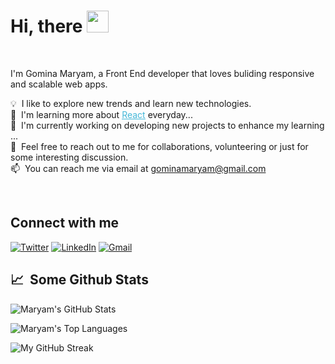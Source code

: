  # <b>Hi, there</b> <img src="https://cdn.jsdelivr.net/gh/Th3Wall/assets-cdn/PersonalGithubReadme/HandGreet.gif" width="35px" />&nbsp;

<br>

<p aligh="left">
  
  I'm Gomina Maryam, a Front End developer that loves buliding responsive and scalable web apps.
  	
  💡 &nbsp;I like to explore new trends and learn new technologies. </br>
  🌱 &nbsp;I'm learning more about <a style="color:#45b8d8" href="https://reactjs.org/" target="_blank"><u>React</u></a> everyday...</br>
  🚧 &nbsp;I'm currently working on developing new projects to enhance my learning  ... </br>
  💬 &nbsp;Feel free to reach out to me for collaborations, volunteering or just for some interesting discussion. </br>
  📫 &nbsp;You can reach me via email at gominamaryam@gmail.com

</p>
<br>
<!-- 
<h2>👨🏻‍💻 &nbsp;Technologies</h2>
<p>
  <img alt="CSS3" src="https://img.shields.io/badge/-CSS3-1572B6?style=flat-square&logo=css3&logoColor=white" />
<img alt="SASS/SCSS" src="https://img.shields.io/badge/-SASS/SCSS-CC6699?style=flat-square&logo=sass&logoColor=white" /> 
  <img alt="React" src="https://img.shields.io/badge/-React-45b8d8?style=flat-square&logo=react&logoColor=white" />
  <img alt="Redux" src="https://img.shields.io/badge/-Redux-764ABC?style=flat-square&logo=redux&logoColor=white" />
  <img alt="Netlify" src="https://img.shields.io/badge/-Netlify-00C7B7?style=flat-square&logo=netlify&logoColor=white" />
  <img alt="Styled Components" src="https://img.shields.io/badge/-Styled_Components-db7092?style=flat-square&logo=styled-components&logoColor=white" />
  <img alt="Git" src="https://img.shields.io/badge/-Git-F05032?style=flat-square&logo=git&logoColor=white" />
  <img alt="HTML5" src="https://img.shields.io/badge/-HTML5-E34F26?style=flat-square&logo=html5&logoColor=white" />
  <img alt="VSCode" src="https://img.shields.io/badge/-Visual_Studio_Code-0078D4?style=flat-square&logo=visual%20studio%20code&logoColor=white" />
  <img alt="Npm" src="https://img.shields.io/badge/-NPM-CB3837?style=flat-square&logo=npm&logoColor=white" />
  <img alt="React Router" src="https://img.shields.io/badge/-React_Router-CA4245?style=flat-square&logo=react-router&logoColor=white" />
  <img alt="Firebase" src="https://img.shields.io/badge/-Firebase-ffca28?style=flat-square&logo=firebase&logoColor=white" />
  <img alt="Javascript" src="https://img.shields.io/badge/-JavaScript-F7DF1E?style=flat-square&logo=javascript&logoColor=black" />
 <img alt="Python" src=""/>
 <img alt="Next" sr
</p> 
 -->
<h2>Connect with me</h2>
<span >
      <a href="https://twitter.com/GominaMaryam" target="_blank"><img alt="Twitter" src="https://img.shields.io/badge/twitter-%231DA1F2.svg?&style=for-the-     badge&logo=twitter&logoColor=white" /></a> 
      <a href="https://www.linkedin.com/in/gomina-maryam" target="_blank"><img alt="LinkedIn" src="https://img.shields.io/badge/linkedin-%230077B5.svg?&style=flat-square&logo=linkedin&logoColor=white" /></a> 
    <a href="mailto: gominamaryam@gmail.com" target="_blank"><img alt="Gmail" src="https://img.shields.io/badge/-gmail-brown?&style=flat-square&logo=gmail&logoColor=white" /></a>
  </span>


<h2>📈 &nbsp;Some Github Stats</h2>
<span align="left">

![Maryam's GitHub Stats](https://github-readme-stats.vercel.app/api?username=animogm&show_icons=true&hide_border=true&langs_count=10&layout=compact&theme=merko)
</span>

<span align="left" >
   
   ![Maryam's Top Languages](https://github-readme-stats.vercel.app/api/top-langs?username=animogm&show_icons=true&hide_border=true&langs_count=10&layout=compact&theme=merko&locale=en)
</span>

<span align="left" >

![My GitHub Streak](http://github-readme-streak-stats.herokuapp.com?user=animogm&hide_border=true&langs_count=10&layout=compact&theme=merko)
</span>


